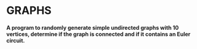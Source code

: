# GRAPHS
#### A program to randomly generate simple undirected graphs with 10 vertices, determine if the graph is connected and if it contains an Euler circuit. 
